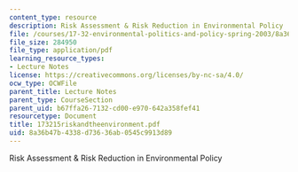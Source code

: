 ```yaml
---
content_type: resource
description: Risk Assessment & Risk Reduction in Environmental Policy
file: /courses/17-32-environmental-politics-and-policy-spring-2003/8a36b47b4338d73636ab0545c9913d89_173215riskandtheenvironment.pdf
file_size: 284950
file_type: application/pdf
learning_resource_types:
- Lecture Notes
license: https://creativecommons.org/licenses/by-nc-sa/4.0/
ocw_type: OCWFile
parent_title: Lecture Notes
parent_type: CourseSection
parent_uid: b67ffa26-7132-cd00-e970-642a358fef41
resourcetype: Document
title: 173215riskandtheenvironment.pdf
uid: 8a36b47b-4338-d736-36ab-0545c9913d89
---
```

Risk Assessment & Risk Reduction in Environmental Policy